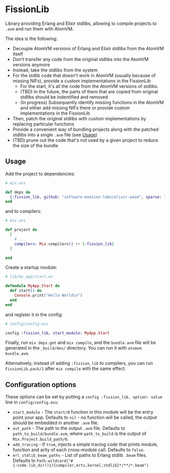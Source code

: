 # FissionLib

Library providing Erlang and Elixir stdlibs, allowing to compile projects to `.avm` and run them with AtomVM.

The idea is the following:
- Decouple AtomVM versions of Erlang and Elixir stdlibs from the AtomVM itself
- Don't transfer any code from the original stdlibs into the AtomVM versions anymore
- Instead, take the stdlibs from the system
- For the stdlib code that doesn't work in AtomVM (usually because of missing NIFs),
provide a custom implementations in the FissionLib
  - For the start, it's all the code from the AtomVM versions of stdlibs.
  - (TBD) In the future, the parts of them that are copied from original stdlibs should be
  indentified and removed
  - (In progress) Subsequently identify missing functions in the AtomVM and either add missing
  NIFs there or provide custom implementations in the FissionLib
- Then, patch the original stdlibs with custom implementations by replacing particular functions
- Provide a convenient way of bundling projects along with the patched stdlibs into a single `.avm` file (see [Usage](#usage))
- (TBD) prune out the code that's not used by a given project to reduce the size of the bundle

## Usage

Add the project to dependencies:

```elixir
# mix.exs

def deps do
  {:fission_lib, github: "software-mansion-labs/elixir-wasm", sparse: "fission_lib"}
end
```

and to compilers:

```elixir
# mix.exs

def project do
  [
    # ...
    compilers: Mix.compilers() ++ [:fission_lib]
  ]

end
```

Create a startup module:

```elixir
# lib/my_app/start.ex

defmodule MyApp.Start do
  def start() do
    Console.print("Hello World\n")
  end
end
```

and register it in the config:

```elixir
# config/config.exs

config :fission_lib, start_module: MyApp.Start
```

Finally, run `mix deps.get` and `mix compile`, and the `bundle.avm` file will be generated in the `_build/dev/` directory. You can run it with `atomvm bundle.avm`.

Alternatively, instead of adding `:fission_lib` to compilers, you can run `FissionLib.pack/1` after `mix compile` with the same effect.

## Configuration options

These options can be set by putting a `config :fission_lib, option: value` line in `config/config.exs`:

- `start_module` - The `start/0` function in this module will be the entry point your app. Defaults to `nil` - no function will be called, the output should be embedded in another `.avm` file.
- `out_path` - The path to the output `.avm` file. Defaults to `path_to_build/bundle.avm`, where `path_to_build` is the output of `Mix.Project.build_path/0`.
- `add_tracing` - If `true`, injects a simple tracing code that prints module, function and arity of each cross-module call. Defaults to `false`.
- `erl_stdlib_beam_paths` - List of paths to Erlang stdlib `.beam` files. Defaults to `Path.wildcard("#{:code.lib_dir()}/{compiler,erts,kernel,stdlib}*/**/*.beam")`
